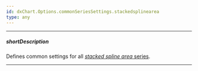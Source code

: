 ```yaml
---
id: dxChart.Options.commonSeriesSettings.stackedsplinearea
type: any
---
```

---
##### shortDescription
Defines common settings for all [*stacked spline area* series](/api-reference/20%20Data%20Visualization%20Widgets/dxChart/5%20Series%20Types/StackedSplineAreaSeries '/Documentation/ApiReference/Data_Visualization_Widgets/dxChart/Series_Types/StackedSplineAreaSeries/').

---

